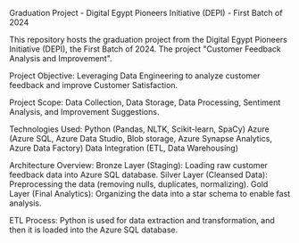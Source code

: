 Graduation Project - Digital Egypt Pioneers Initiative (DEPI) - First Batch of 2024

This repository hosts the graduation project from the Digital Egypt Pioneers Initiative (DEPI), the First Batch of 2024. The project "Customer Feedback Analysis and Improvement". 

Project Objective: Leveraging Data Engineering to analyze customer feedback and improve Customer Satisfaction.

Project Scope: Data Collection, Data Storage, Data Processing, Sentiment Analysis, and Improvement Suggestions.

Technologies Used: 
Python (Pandas, NLTK, Scikit-learn, SpaCy)
Azure (Azure SQL, Azure Data Studio, Blob storage, Azure Synapse Analytics, Azure Data Factory)
Data Integration (ETL, Data Warehousing)

Architecture Overview:
Bronze Layer (Staging): Loading raw customer feedback data into Azure SQL database.
Silver Layer (Cleansed Data): Preprocessing the data (removing nulls, duplicates, normalizing).
Gold Layer (Final Analytics): Organizing the data into a star schema to enable fast analysis.

ETL Process: Python is used for data extraction and transformation, and then it is loaded into the Azure SQL database.


